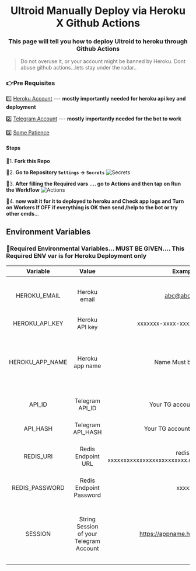 <div align="center">
<h1>Ultroid Manually Deploy via Heroku X Github Actions</h1>
<h3>This page will tell you how to deploy Ultroid to heroku through Github Actions</h3>
</div>


> Do not overuse it, or your account might be banned by Heroku.
> Dont abuse github actions...lets stay under the radar..



### 👉Pre Requisites
1️⃣ [Heroku Account](https://heroku.com) --- **mostly importantly needed for heroku api key and deployment**

2️⃣ [Telegram Account](https://telegram.org) --- **mostly importantly needed for the bot to work** 

3️⃣ [Some Patience](https://www.google.com/search?q=how+to+be+more+patient)

#### Steps

🎈1. **Fork this Repo**

🎈2. **Go to Repository `Settings` -> `Secrets`**
    ![Secrets](assets/step-1.png)

🎈3. **After filling the Required vars .... go to Actions and then tap on Run the Workflow**
    ![Actions](assets/step-2.png)

🎉4. **now wait it for it to deployed to heroku and Check app logs and Turn on Workers If OFF** **if everything is OK then send /help to the bot or try other cmds**...




## Environment Variables

### 🔴Required Environmental Variables... MUST BE GIVEN.... This Required ENV var is for Heroku Deployment only

| Variable | Value | Example | Required | Description |
| :---: | :---: | :---: | :---: | :---: |
| HEROKU_EMAIL | Heroku email | abc@abc.com | True | Just Give the email you used for Heroku Account|
| HEROKU_API_KEY | Heroku API key | xxxxxxx-xxxx-xxxx-xxxx-xxxxxx | True | Get it from [Heroku](https://dashboard.heroku.com/account/applications/authorizations/new) |
| HEROKU_APP_NAME | Heroku app name | Name Must be unique | True | Heroku app name that needs to be Updated or Created (Should be in lowercase) |
| API_ID | Telegram API_ID | Your TG account's API_ID | True | Get this value from [TELEGRAM](https://my.telegram.org/apps). |
| API_HASH | Telegram API_HASH | Your TG account's API_HASH | True | Get this value from [TELEGRAM](https://my.telegram.org/apps). |
| REDIS_URI | Redis Endpoint URL | redis-xxxxxxxxxxxxxxxxxxxxxxxxx.cloud.redislabs.com:xxxxx | True | Get this value from [REDIS LABS](https://redislabs.com). |
| REDIS_PASSWORD | Redis Endpoint Password | xxxxx | True | Get this value from [REDIS LABS](https://redislabs.com) |
| SESSION  | String Session of your Telegram Account | https://appname.herokuapp.com  | True | Get this from [Repl Run](https://repl.it/@TeamUltroid/UltroidStringSession#main.py) **(The bot will NOT work without a session string!!)** |

